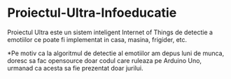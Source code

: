 # Proiectul-Ultra-Infoeducatie
Proiectul Ultra este un sistem inteligent Internet of Things de detectie a emotiilor ce poate fi implementat in casa, masina, frigider, etc.


*Pe motiv ca la algoritmul de detectie al emotiilor am depus luni de munca, doresc sa fac opensource doar codul care ruleaza pe Arduino Uno, urmanad ca acesta sa fie prezentat doar jurilui.
